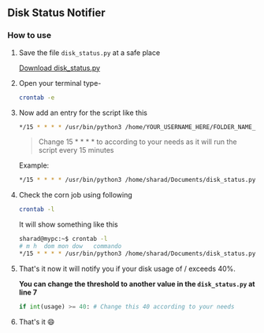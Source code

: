 ## Disk Status Notifier

### How to use


1. Save the file `disk_status.py` at a safe place

    [Download disk_status.py](https://github.com/sharadcodes/scripts/blob/master/disk_status/disk_status.py)
2. Open your terminal type-
    ```bash
    crontab -e
    ```
3. Now add an entry for the script like this
    ```bash
    */15 * * * * /usr/bin/python3 /home/YOUR_USERNAME_HERE/FOLDER_NAME_OR_PATH_TO_FILE_FROM_USER_DIR/disk_status.py
    ```
    >Change 15 * * * * to according to your needs as it will run the script every 15 minutes
    
    Example: 
    ```bash
    */15 * * * * /usr/bin/python3 /home/sharad/Documents/disk_status.py
    ```
4. Check the corn job using following
    ```bash
    crontab -l
    ```
    It will show something like this
    ```bash
    sharad@mypc:~$ crontab -l
    # m h  dom mon dow   commando
    */15 * * * * /usr/bin/python3 /home/sharad/Documents/disk_status.py
    ```
5. That's it now it will notify you if your disk usage of / exceeds 40%.

    **You can change the threshold to another value in the `disk_status.py` at line 7**
    
    ```py
    if int(usage) >= 40: # Change this 40 according to your needs
    ```
6. That's it :smile:
